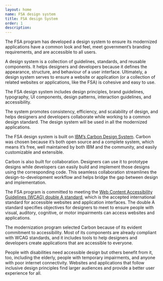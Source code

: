 ```yaml
---
layout: home
name: FSA design system
title: FSA design System
order: 1
description:
---
```

The FSA program has developed a design system to ensure its modernized applications have a common look and feel, meet government’s branding requirements, and are accessible to all users.

A design system is a collection of guidelines, standards, and reusable components. It helps designers and developers because it defines the appearance, structure, and behaviour of a user interface. Ultimately, a design system serves to ensure a website or application (or a collection of related websites or applications, like the FSA) is cohesive and easy to use.

The FSA design system includes design principles, brand guidelines, typography, UI components, design patterns, interaction guidelines, and accessibility.

The system promotes consistency, efficiency, and scalability of design, and helps designers and developers collaborate while working to a common design standard. The design system will be used in all the modernized applications.

The FSA design system is built on [IBM’s Carbon Design System](https://carbondesignsystem.com/). Carbon was chosen because it’s both open source and a complete system, which means it’s free, well maintained by both IBM and the community, and easily customizable and extensible.

Carbon is also built for collaboration. Designers can use it to prototype designs while developers can easily build and implement those designs using the corresponding code. This seamless collaboration streamlines the design-to-development workflow and helps bridge the gap between design and implementation.

The FSA program is committed to meeting the [Web Content Accessibility Guidelines (WCAG) double A standard](https://www.w3.org/WAI/WCAG2AA-Conformance), which is the accepted international standard for accessible websites and application interfaces. The double A standard specifies objectives for designers to meet to ensure people with visual, auditory, cognitive, or motor impairments can access websites and applications.

The modernization program selected Carbon because of its evident commitment to accessibility. Most of its components are already compliant with WCAG standards, and it includes tools to help designers and developers create applications that are accessible to everyone.

People with disabilities need accessible design but others benefit from it, too, including the elderly, people with temporary impairments, and anyone with poor internet connectivity. Websites and applications that follow inclusive design principles find larger audiences and provide a better user experience for all.

